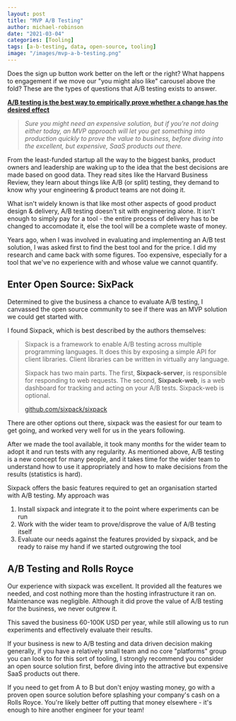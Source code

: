 ```yaml
---
layout: post
title: "MVP A/B Testing"
author: michael-robinson
date: "2021-03-04"
categories: [Tooling]
tags: [a-b-testing, data, open-source, tooling]
image: "/images/mvp-a-b-testing.png"
---
```


Does the sign up button work better on the left or the right? What happens to engagement if we move our "you might also like" carousel above the fold? These are the types of questions that A/B testing exists to answer.

**[A/B testing is the best way to empirically prove whether a change has the desired effect](https://hbr.org/2017/06/a-refresher-on-ab-testing)**

> _Sure you might need an expensive solution, but if you're not doing either today, an MVP approach will let you get something into production quickly to prove the value to business, before diving into the excellent, but expensive, SaaS products out there._

From the least-funded startup all the way to the biggest banks, product owners and leadership are waking up to the idea that the best decisions are made based on good data. They read sites like the Harvard Business Review, they learn about things like A/B (or split) testing, they demand to know why your engineering & product teams are not doing it.

What isn't widely known is that like most other aspects of good product design & delivery, A/B testing doesn't sit with engineering alone. It isn't enough to simply pay for a tool - the entire process of delivery has to be changed to accomodate it, else the tool will be a complete waste of money.

Years ago, when I was involved in evaluating and implementing an A/B test solution, I was asked first to find the best tool and for the price. I did my research and came back with some figures. Too expensive, especially for a tool that we've no experience with and whose value we cannot quantify.

## Enter Open Source: SixPack

Determined to give the business a chance to evaluate A/B testing, I canvassed the open source community to see if there was an MVP solution we could get started with.

I found Sixpack, which is best described by the authors themselves:

> Sixpack is a framework to enable A/B testing across multiple programming languages. It does this by exposing a simple API for client libraries. Client libraries can be written in virtually any language.
>
> Sixpack has two main parts. The first, **Sixpack-server**, is responsible for responding to web requests. The second, **Sixpack-web**, is a web dashboard for tracking and acting on your A/B tests. Sixpack-web is optional.
>
> [github.com/sixpack/sixpack](https://github.com/sixpack/sixpack)

There are other options out there, sixpack was the easiest for our team to get going, and worked very well for us in the years following.

After we made the tool available, it took many months for the wider team to adopt it and run tests with any regularity. As mentioned above, A/B testing is a new concept for many people, and it takes time for the wider team to understand how to use it appropriately and how to make decisions from the results (statistics is hard).

Sixpack offers the basic features required to get an organisation started with A/B testing. My approach was

1. Install sixpack and integrate it to the point where experiments can be run
2. Work with the wider team to prove/disprove the value of A/B testing itself
3. Evaluate our needs against the features provided by sixpack, and be ready to raise my hand if we started outgrowing the tool

## A/B Testing and Rolls Royce

Our experience with sixpack was excellent. It provided all the features we needed, and cost nothing more than the hosting infrastructure it ran on. Maintenance was negligible. Although it did prove the value of A/B testing for the business, we never outgrew it.

This saved the business 60-100K USD per year, while still allowing us to run experiments and effectively evaluate their results.

If your business is new to A/B testing and data driven decision making generally, if you have a relatively small team and no core "platforms" group you can look to for this sort of tooling, I strongly recommend you consider an open source solution first, before diving into the attractive but expensive SaaS products out there.

If you need to get from A to B but don't enjoy wasting money, go with a proven open source solution before splashing your company's cash on a Rolls Royce. You're likely better off putting that money elsewhere - it's enough to hire another engineer for your team!
